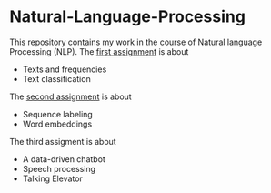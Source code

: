 # Natural-Language-Processing

This repository contains my work in the course of Natural language Processing (NLP).
The [first assignment](https://github.com/rohullaa/Natural-Language-Processing/blob/main/assignment1/report.pdf) is about 
* Texts and frequencies
* Text classification

The [second assignment](https://github.com/rohullaa/Natural-Language-Processing/blob/main/assignment2/report.pdf) is about 
* Sequence labeling
* Word embeddings

The third assigment is about
* A data-driven chatbot
* Speech processing
* Talking Elevator
